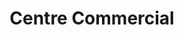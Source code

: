 ---
title: "Centre Commercial"
url: /yzeures-sur-creuse/centre-commercial/
shop: centre commercial
---
